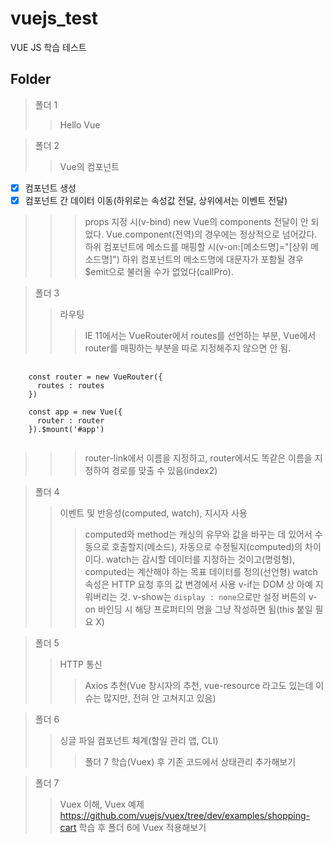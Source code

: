 # vuejs_test
VUE JS 학습 테스트

## Folder

> 폴더 1
>> Hello Vue

> 폴더 2
>> Vue의 컴포넌트
- [X] 컴포넌트 생성
- [X] 컴포넌트 간 데이터 이동(하위로는 속성값 전달, 상위에서는 이벤트 전달)

>>> props 지정 시(v-bind) new Vue의 components 전달이 안 되었다. Vue.component(전역)의 경우에는 정상적으로 넘어갔다.
>>> 하위 컴포넌트에 메소드를 매핑할 시(v-on:[메소드명]="[상위 메소드명]") 하위 컴포넌트의 메소드명에 대문자가 포함될 경우 $emit으로 불러올 수가 없었다(callPro).

> 폴더 3
>> 라우팅
>>> IE 11에서는 VueRouter에서 routes를 선언하는 부분, Vue에서 router를 매핑하는 부분을 따로 지정해주지 않으면 안 됨.

<pre>
  <code>
    const router = new VueRouter({
      routes : routes
    })

    const app = new Vue({
      router : router
    }).$mount('#app')
  </code>
</pre>

>>> router-link에서 이름을 지정하고, router에서도 똑같은 이름을 지정하여 경로를 맞출 수 있음(index2)

> 폴더 4
>> 이벤트 및 반응성(computed, watch), 지시자 사용
>>> computed와 method는 캐싱의 유무와 값을 바꾸는 데 있어서 수동으로 호출할지(메소드), 자동으로 수정될지(computed)의 차이이다.
>>> watch는 감시할 데이터를 지정하는 것이고(명령형), computed는 계산해야 하는 목표 데이터를 정의(선언형)
>>> watch 속성은 HTTP 요청 후의 값 변경에서 사용
>>> v-if는 DOM 상 아예 지워버리는 것. v-show는 <code>display : none</code>으로만 설정
>>> 버튼의 v-on 바인딩 시 해당 프로퍼티의 명을 그냥 작성하면 됨(this 붙일 필요 X)

> 폴더 5
>> HTTP 통신
>>> Axios 추천(Vue 창시자의 추천, vue-resource 라고도 있는데 이슈는 많지만, 전혀 안 고쳐지고 있음)

> 폴더 6
>> 싱글 파일 컴포넌트 체계(할일 관리 앱, CLI)
>>> 폴더 7 학습(Vuex) 후 기존 코드에서 상태관리 추가해보기

> 폴더 7
>> Vuex 이해, Vuex 예제 https://github.com/vuejs/vuex/tree/dev/examples/shopping-cart 학습 후 폴더 6에 Vuex 적용해보기
